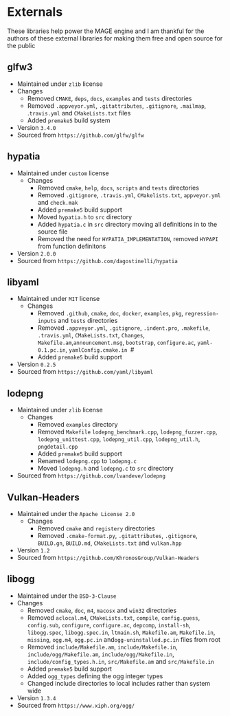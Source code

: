 # Externals

These libraries help power the MAGE engine and I am thankful for the authors of these external libraries for making them free and open source for the public

## glfw3
- Maintained under `zlib` license
- Changes 
    - Removed `CMAKE`, `deps`, `docs`, `examples` and `tests` directories
    - Removed `.appveyor.yml`,  `.gitattributes`, `.gitignore`, `.mailmap`, .`travis.yml` and `CMakeLists.txt` files
    - Added `premake5` build system
- Version `3.4.0`
- Sourced from `https://github.com/glfw/glfw`

## hypatia
- Maintained under `custom` license
  - Changes
    - Removed `cmake`, `help`, `docs`, `scripts` and `tests` directories
    - Removed `.gitignore`, `.travis.yml`, `CMakelists.txt`, `appveyor.yml` and `check.mak`
    - Added `premake5` build support
    - Moved `hypatia.h` to `src` directory
    - Added `hypatia.c` in `src` directory moving all definitions in to the source file
    - Removed the need for `HYPATIA_IMPLEMENTATION`, removed `HYPAPI` from function definitons
- Version `2.0.0`
- Sourced from `https://github.com/dagostinelli/hypatia`

## libyaml
- Maintained under `MIT` license
  - Changes
    - Removed `.github`, `cmake`, `doc`, `docker`, `examples`, `pkg`, `regression-inputs` and `tests` directories
    - Removed `.appveyor.yml`, `.gitignore`, `.indent.pro`, `.makefile`, `.travis.yml`, `CMakeLists.txt`, `Changes`, `Makefile.am`,`announcement.msg`, `bootstrap`, `configure.ac`, `yaml-0.1.pc.in`, `yamlConfig.cmake.in `#
    - Added `premake5` build support 
- Version `0.2.5`
- Sourced from `https://github.com/yaml/libyaml`

## lodepng
- Maintained under `zlib` license
  - Changes
    - Removed `examples` directory
    - Removed `Makefile` `lodepng_benchmark.cpp`, `lodepng_fuzzer.cpp`, `lodepng_unittest.cpp`, `lodepng_util.cpp`, `lodepng_util.h`, `pngdetail.cpp`
    - Added `premake5` build support
    - Renamed `lodepng.cpp` to `lodepng.c`
    - Moved `lodepng.h` and `lodepng.c` to `src` directory
- Sourced from `https://github.com/lvandeve/lodepng`

## Vulkan-Headers
- Maintained under the `Apache License 2.0`
  - Changes
    - Removed `cmake` and `registery` directories
    - Removed `.cmake-format.py`, `.gitattributes`, `.gitignore`, `BUILD.gn`, `BUILD.md`, `CMakeLists.txt` and `vulkan.hpp`
- Version `1.2`
- Sourced from `https://github.com/KhronosGroup/Vulkan-Headers`

## libogg
- Maintained under the `BSD-3-Clause`
- Changes
  - Removed `cmake`, `doc`, `m4`, `macosx` and `win32` directories
  - Removed `aclocal.m4`, `CMakeLists.txt`, `compile`, `config.guess`, `config.sub`, `configure`, `configure.ac`, `depcomp`, `install-sh`, `libogg.spec`, `libogg.spec.in`, `ltmain.sh`, `Makefile.am`, `Makefile.in`, `missing`, `ogg.m4`, `ogg.pc.in` and`ogg-uninstalled.pc.in` files from root
  - Removed `include/Makefile.am`, `include/Makefile.in`, `include/ogg/Makefile.am`, `include/ogg/Makefile.in`, `include/config_types.h.in`, `src/Makefile.am` and `src/Makefile.in`
  - Added `premake5` build support
  - Added `ogg_types` defining the ogg integer types
  - Changed include directories to local includes rather than system wide
- Version `1.3.4`
- Sourced from `https://www.xiph.org/ogg/`